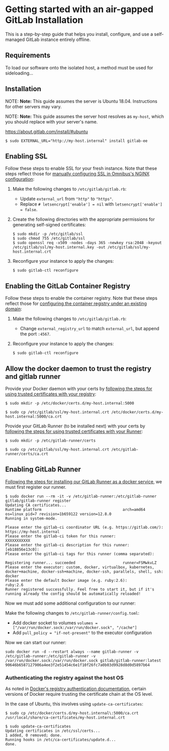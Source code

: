 # Getting started with an air-gapped GitLab Installation

This is a step-by-step guide that helps you install, configure, and use a self-managed GitLab
instance entirely offline.

## Requirements

To load our software onto the isolated host, a method must be used for sideloading...

## Installation

NOTE: **Note:**
This guide assumes the server is Ubuntu 18.04. Instructions for other servers may vary.

NOTE: **Note:**
This guide assumes the server host resolves as `my-host`, which you should replace with your
server's name.

https://about.gitlab.com/install/#ubuntu

```shell
$ sudo EXTERNAL_URL="http://my-host.internal" install gitlab-ee
```
## Enabling SSL

Follow these steps to enable SSL for your fresh instance. Note that these steps reflect those for
[manually configuring SSL in Omnibus's NGINX configuration](https://docs.gitlab.com/omnibus/settings/nginx.html#manually-configuring-https):

1. Make the following changes to `/etc/gitlab/gitlab.rb`:

   - Update `external_url` from `"http"` to `"https"`.
   - Replace `# letsencrypt['enable'] = nil` with `letsencrypt['enable'] = false`.

1. Create the following directories with the appropriate permissions for generating self-signed
   certificates:

   ```shell
   $ sudo mkdir -p /etc/gitlab/ssl
   $ sudo chmod 755 /etc/gitlab/ssl
   $ sudo openssl req -x509 -nodes -days 365 -newkey rsa:2048 -keyout /etc/gitlab/ssl/my-host.internal.key -out /etc/gitlab/ssl/my-host.internal.crt
   ```

1. Reconfigure your instance to apply the changes:

   ```shell
   $ sudo gitlab-ctl reconfigure
   ```

## Enabling the GitLab Container Registry

Follow these steps to enable the container registry. Note that these steps reflect those for
[configuring the container registry under an existing domain](../../administration/packages/container_registry.md#configure-container-registry-under-an-existing-gitlab-domain):

1. Make the following changes to `/etc/gitlab/gitlab.rb`:

   - Change `external_registry_url` to match `external_url`, but append the port `:4567`.

1. Reconfigure your instance to apply the changes:

   ```shell
   $ sudo gitlab-ctl reconfigure
   ```

## Allow the docker daemon to trust the registry and gitlab runner

Provide your Docker daemon with your certs by
[following the steps for using trusted certificates with your registry](../../administration/packages/container_registry.md#using-self-signed-certificates-with-container-registry):

```shell
$ sudo mkdir -p /etc/docker/certs.d/my-host.internal:5000

$ sudo cp /etc/gitlab/ssl/my-host.internal.crt /etc/docker/certs.d/my-host.internal:5000/ca.crt
```

Provide your GitLab Runner (to be installed next) with your certs by
[following the steps for using trusted certificates with your Runner](https://docs.gitlab.com/runner/install/docker.html#installing-trusted-ssl-server-certificates):

```shell
$ sudo mkdir -p /etc/gitlab-runner/certs

$ sudo cp /etc/gitlab/ssl/my-host.internal.crt /etc/gitlab-runner/certs/ca.crt
```

## Enabling GitLab Runner

[Following the steps for installing our GitLab Runner as a docker service](../../runner/install/docker.html#docker-image-installation), we must first register our runner.

```shell
$ sudo docker run --rm -it -v /etc/gitlab-runner:/etc/gitlab-runner gitlab/gitlab-runner register
Updating CA certificates...
Runtime platform                                    arch=amd64 os=linux pid=7 revision=1b659122 version=12.8.0
Running in system-mode.

Please enter the gitlab-ci coordinator URL (e.g. https://gitlab.com/):
https://my-host.internal
Please enter the gitlab-ci token for this runner:
XXXXXXXXXXX
Please enter the gitlab-ci description for this runner:
[eb18856e13c0]:
Please enter the gitlab-ci tags for this runner (comma separated):

Registering runner... succeeded                     runner=FSMwkvLZ
Please enter the executor: custom, docker, virtualbox, kubernetes, docker+machine, docker-ssh+machine, docker-ssh, parallels, shell, ssh:
docker
Please enter the default Docker image (e.g. ruby:2.6):
ruby:2.6
Runner registered successfully. Feel free to start it, but if it's running already the config should be automatically reloaded!
```

Now we must add some additional configuration to our runner:

Make the following changes to `/etc/gitlab-runner/config.toml`:

- Add docker socket to volumes `volumes = ["/var/run/docker.sock:/var/run/docker.sock", "/cache"]`
- Add `pull_policy = "if-not-present"` to the executor configuration

Now we can start our runner:

```shell
sudo docker run -d --restart always --name gitlab-runner -v /etc/gitlab-runner:/etc/gitlab-runner -v /var/run/docker.sock:/var/run/docker.sock gitlab/gitlab-runner:latest
90646b6587127906a4ee3f2e51454c6e1f10f26fc7a0b03d9928d8d0d5897b64
```

### Authenticating the registry against the host OS

As noted in [Docker's registry authentication documentation](https://docs.docker.com/registry/insecure/#docker-still-complains-about-the-certificate-when-using-authentication),
certain versions of Docker require trusting the certificate chain at the OS level.

In the case of Ubuntu, this involves using `update-ca-certificates`:

```shell
$ sudo cp /etc/docker/certs.d/my-host.internal\:5000/ca.crt /usr/local/share/ca-certificates/my-host.internal.crt

$ sudo update-ca-certificates
Updating certificates in /etc/ssl/certs...
1 added, 0 removed; done.
Running hooks in /etc/ca-certificates/update.d...
done.
```
